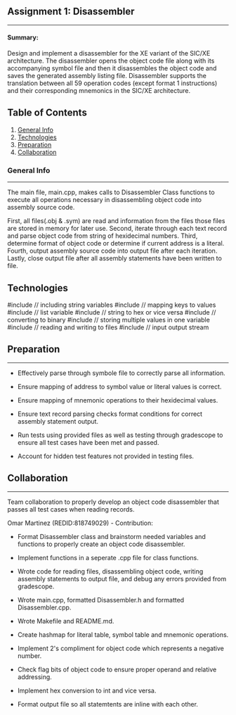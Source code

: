 ## Assignment 1: Disassembler
***

#### Summary:
Design and implement a disassembler for the XE variant of the SIC/XE architecture.
The disassembler opens the object code file along with its accompanying symbol 
file and then it disassembles the object code and saves the generated assembly 
listing file. 
Disassembler supports the translation between all 59 operation codes 
(except format 1 instructions) and their corresponding mnemonics in the SIC/XE 
architecture.

## Table of Contents
1. [General Info](#general-info)
2. [Technologies](#technologies)
3. [Preparation](#preparation)
4. [Collaboration](#collaboration)

### General Info
***
The main file, main.cpp, makes calls to Disassembler Class functions to execute 
all operations necessary in disassembling object code into assembly source code.

First, all files(.obj & .sym) are read and information from the files those files
are stored in memory for later use. 
Second, iterate through each text record and parse object code from string of
hexidecimal numbers. 
Third, determine format of object code or determine if current address is a literal.
Fourth, output assembly source code into output file after each iteration.
Lastly, close output file after all assembly statements have been written to file.
## Technologies
#include <string>   // including string variables
#include <map>      // mapping keys to values
#include <vector>   // list variable
#include <sstream>  // string to hex or vice versa
#include <bitset>   // converting to binary
#include <tuple>    // storing multiple values in one variable
#include <fstream>  // reading and writing to files
#include <iostream> // input output stream
## Preparation
***
- Effectively parse through symbole file to correctly parse all information.

- Ensure mapping of address to symbol value or literal values is correct.

- Ensure mapping of mnemonic operations to their hexidecimal values.

- Ensure text record parsing checks format conditions for correct assembly statement
output.

- Run tests using provided files as well as testing through gradescope to ensure
all test cases have been met and passed.

- Account for hidden test features not provided in testing files.

## Collaboration
***
Team collaboration to properly develop an object code disassembler that passes
all test cases when reading records.

Omar Martinez (REDID:818749029) - Contribution:

- Format Disassembler class and brainstorm needed variables and functions to properly
create an object code disassembler. 

- Implement functions in a seperate .cpp file for class functions.

- Wrote code for reading files, disassembling object code, writing assembly statements
to output file, and debug any errors provided from gradescope.

- Wrote main.cpp, formatted Disassembler.h and formatted Disassembler.cpp.

- Wrote Makefile and README.md.

- Create hashmap for literal table, symbol table and mnemonic operations.

- Implement 2's compliment for object code which represents a negative number.

- Check flag bits of object code to ensure proper operand and relative addressing.

- Implement hex conversion to int and vice versa.

- Format output file so all statemtents are inline with each other.
